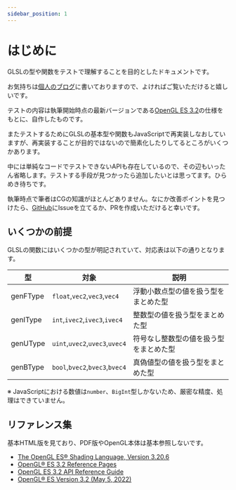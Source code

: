 ```yaml
---
sidebar_position: 1
---
```


# はじめに

GLSLの型や関数をテストで理解することを目的としたドキュメントです。

お気持ちは[個人のブログ](https://tkskto.me/blog/)に書いておりますので、よければご覧いただけると嬉しいです。

テストの内容は執筆開始時点の最新バージョンである[OpenGL ES 3.2](https://registry.khronos.org/OpenGL-Refpages/es3/)の仕様をもとに、自作したものです。

またテストするためにGLSLの基本型や関数もJavaScriptで再実装しなおしていますが、再実装することが目的ではないので簡素化したりしてるところがいくつかあります。

中には単純なコードでテストできないAPIも存在しているので、その辺もいったん省略します。テストする手段が見つかったら追加したいとは思ってます。ひらめき待ちです。

執筆時点で筆者はCGの知識がほとんどありません。なにか改善ポイントを見つけたら、[GitHub](https://github.com/tkskto/glsl-testing)にIssueを立てるか、PRを作成いただけると幸いです。

## いくつかの前提

GLSLの関数にはいくつかの型が明記されていて、対応表は以下の通りとなります。

| 型        | 対象                           | 説明                  |
|----------|--------------------------------|---------------------|
| genFType | `float`,`vec2`,`vec3`,`vec4`   | 浮動小数点型の値を扱う型をまとめた型  |
| genIType | `int`,`ivec2`,`ivec3`,`ivec4`  | 整数型の値を扱う型をまとめた型     |
| genUType | `uint`,`uvec2`,`uvec3`,`uvec4` | 符号なし整数型の値を扱う型をまとめた型 |
| genBType | `bool`,`bvec2`,`bvec3`,`bvec4` | 真偽値型の値を扱う型をまとめた型    |

※ JavaScriptにおける数値は`number`、`BigInt`型しかないため、厳密な精度、処理はできていません。

## リファレンス集

基本HTML版を見ており、PDF版やOpenGL本体は基本参照しないです。

*   [The OpenGL ES® Shading Language, Version 3.20.6](https://registry.khronos.org/OpenGL/specs/es/3.2/GLSL_ES_Specification_3.20.html)
*   [OpenGL® ES 3.2 Reference Pages](https://registry.khronos.org/OpenGL-Refpages/es3/)
*   [OpenGL ES 3.2 API Reference Guide](https://www.khronos.org/files/opengles32-quick-reference-card.pdf)
*   [OpenGL® ES Version 3.2 (May 5, 2022)](https://registry.khronos.org/OpenGL/specs/es/3.2/es_spec_3.2.pdf)
